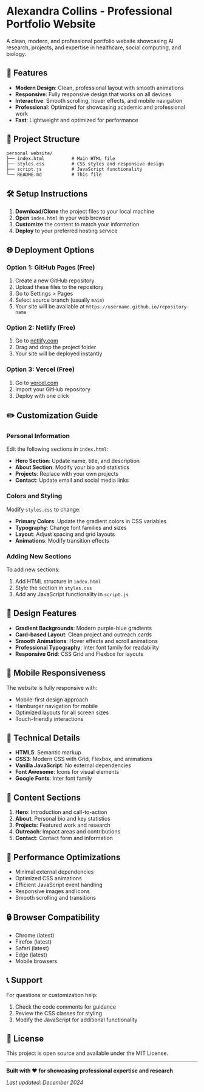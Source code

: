 # Alexandra Collins - Professional Portfolio Website

A clean, modern, and professional portfolio website showcasing AI research, projects, and expertise in healthcare, social computing, and biology.

## 🚀 Features

- **Modern Design**: Clean, professional layout with smooth animations
- **Responsive**: Fully responsive design that works on all devices
- **Interactive**: Smooth scrolling, hover effects, and mobile navigation
- **Professional**: Optimized for showcasing academic and professional work
- **Fast**: Lightweight and optimized for performance

## 📁 Project Structure

```
personal website/
├── index.html          # Main HTML file
├── styles.css          # CSS styles and responsive design
├── script.js           # JavaScript functionality
└── README.md           # This file
```

## 🛠️ Setup Instructions

1. **Download/Clone** the project files to your local machine
2. **Open** `index.html` in your web browser
3. **Customize** the content to match your information
4. **Deploy** to your preferred hosting service

## 🌐 Deployment Options

### Option 1: GitHub Pages (Free)
1. Create a new GitHub repository
2. Upload these files to the repository
3. Go to Settings > Pages
4. Select source branch (usually `main`)
5. Your site will be available at `https://username.github.io/repository-name`

### Option 2: Netlify (Free)
1. Go to [netlify.com](https://netlify.com)
2. Drag and drop the project folder
3. Your site will be deployed instantly

### Option 3: Vercel (Free)
1. Go to [vercel.com](https://vercel.com)
2. Import your GitHub repository
3. Deploy with one click

## ✏️ Customization Guide

### Personal Information
Edit the following sections in `index.html`:

- **Hero Section**: Update name, title, and description
- **About Section**: Modify your bio and statistics
- **Projects**: Replace with your own projects
- **Contact**: Update email and social media links

### Colors and Styling
Modify `styles.css` to change:

- **Primary Colors**: Update the gradient colors in CSS variables
- **Typography**: Change font families and sizes
- **Layout**: Adjust spacing and grid layouts
- **Animations**: Modify transition effects

### Adding New Sections
To add new sections:

1. Add HTML structure in `index.html`
2. Style the section in `styles.css`
3. Add any JavaScript functionality in `script.js`

## 🎨 Design Features

- **Gradient Backgrounds**: Modern purple-blue gradients
- **Card-based Layout**: Clean project and outreach cards
- **Smooth Animations**: Hover effects and scroll animations
- **Professional Typography**: Inter font family for readability
- **Responsive Grid**: CSS Grid and Flexbox for layouts

## 📱 Mobile Responsiveness

The website is fully responsive with:
- Mobile-first design approach
- Hamburger navigation for mobile
- Optimized layouts for all screen sizes
- Touch-friendly interactions

## 🔧 Technical Details

- **HTML5**: Semantic markup
- **CSS3**: Modern CSS with Grid, Flexbox, and animations
- **Vanilla JavaScript**: No external dependencies
- **Font Awesome**: Icons for visual elements
- **Google Fonts**: Inter font family

## 📝 Content Sections

1. **Hero**: Introduction and call-to-action
2. **About**: Personal bio and key statistics
3. **Projects**: Featured work and research
4. **Outreach**: Impact areas and contributions
5. **Contact**: Contact form and information

## 🚀 Performance Optimizations

- Minimal external dependencies
- Optimized CSS animations
- Efficient JavaScript event handling
- Responsive images and icons
- Smooth scrolling and transitions

## 🔒 Browser Compatibility

- Chrome (latest)
- Firefox (latest)
- Safari (latest)
- Edge (latest)
- Mobile browsers

## 📞 Support

For questions or customization help:
1. Check the code comments for guidance
2. Review the CSS classes for styling
3. Modify the JavaScript for additional functionality

## 📄 License

This project is open source and available under the MIT License.

---

**Built with ❤️ for showcasing professional expertise and research**

*Last updated: December 2024* 